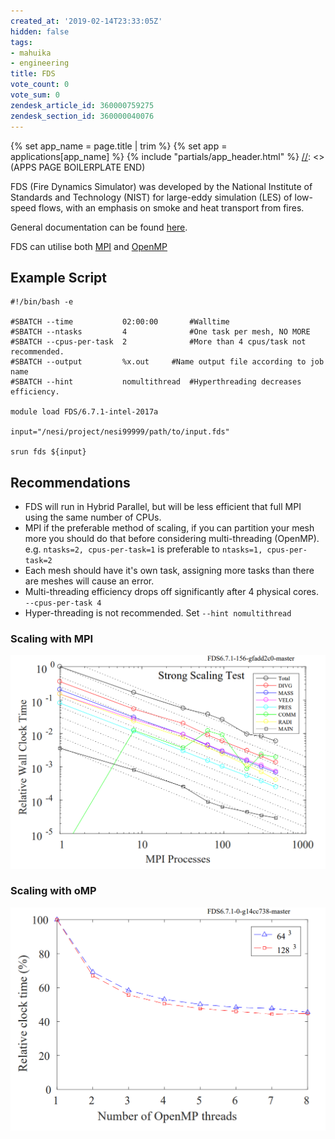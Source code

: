 ```yaml
---
created_at: '2019-02-14T23:33:05Z'
hidden: false
tags:
- mahuika
- engineering
title: FDS
vote_count: 0
vote_sum: 0
zendesk_article_id: 360000759275
zendesk_section_id: 360000040076
---
```



[//]: <> (APPS PAGE BOILERPLATE START)
{% set app_name = page.title | trim %}
{% set app = applications[app_name] %}
{% include "partials/app_header.html" %}
[//]: <> (APPS PAGE BOILERPLATE END)

FDS (Fire Dynamics Simulator) was developed by the National Institute of
Standards and Technology (NIST) for large-eddy simulation (LES) of
low-speed flows, with an emphasis on smoke and heat transport from
fires.

General documentation can be found
[here](https://github.com/firemodels/fds/releases/download/FDS6.7.1/FDS_User_Guide.pdf).

FDS can utilise both
[MPI](https://support.nesi.org.nz/hc/en-gb/articles/360000690275-SLURM-Parallel-Execution#t_mpi)
and
[OpenMP](https://support.nesi.org.nz/hc/en-gb/articles/360000690275-SLURM-Parallel-Execution#t_multi)

## Example Script

``` sl
#!/bin/bash -e

#SBATCH --time           02:00:00       #Walltime
#SBATCH --ntasks         4              #One task per mesh, NO MORE
#SBATCH --cpus-per-task  2              #More than 4 cpus/task not recommended.
#SBATCH --output         %x.out     #Name output file according to job name
#SBATCH --hint           nomultithread  #Hyperthreading decreases efficiency.

module load FDS/6.7.1-intel-2017a

input="/nesi/project/nesi99999/path/to/input.fds"

srun fds ${input}
```

## Recommendations

- FDS will run in Hybrid Parallel, but will be less efficient that
    full MPI using the same number of CPUs.
- MPI if the preferable method of scaling, if you can partition your
    mesh more you should do that before considering multi-threading
    (OpenMP). e.g. `ntasks=2, cpus-per-task=1` is preferable
    to `ntasks=1, cpus-per-task=2`
- Each mesh should have it's own task, assigning more tasks than there
    are meshes will cause an error.
- Multi-threading efficiency drops off significantly after 4 physical
    cores. `--cpus-per-task 4`
- Hyper-threading is not recommended. Set `--hint nomultithread`

### Scaling with MPI

![FDS scaling distrubuted mem](../../assets/images/FDS.png)

### Scaling with oMP

![FDS scaling shared mem](../../assets/images/FDS_0.png)

